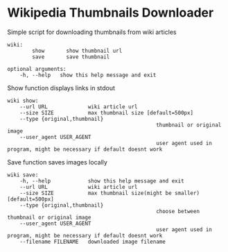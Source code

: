 # Wikipedia Thumbnails Downloader
Simple script for downloading thumbnails from wiki articles


	wiki:
			show       show thumbnail url
			save       save thumbnail

	optional arguments:
		-h, --help   show this help message and exit

Show function displays links in stdout

	wiki show:
		--url URL             wiki article url
		--size SIZE           max thumbnail size [default=500px]
		--type {original,thumbnail}
													thumbnail or original image
		--user_agent USER_AGENT
													user agent used in program, might be necessary if default doesnt work

Save function saves images locally

	wiki save:
		-h, --help            show this help message and exit
		--url URL             wiki article url
		--size SIZE           max thumbnail size(might be smaller) [default=500px]
		--type {original,thumbnail}
													choose between thumbnail or original image
		--user_agent USER_AGENT
													user agent used in program, might be necessary if default doesnt work
		--filename FILENAME   downloaded image filename
